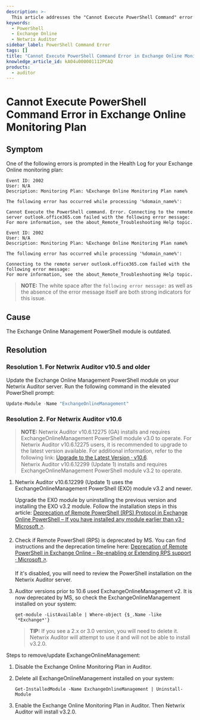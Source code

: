 ```yaml
---
description: >-
  This article addresses the "Cannot Execute PowerShell Command" error encountered in the Exchange Online monitoring plan for Netwrix Auditor, detailing symptoms, causes, and resolutions.
keywords:
  - PowerShell
  - Exchange Online
  - Netwrix Auditor
sidebar_label: PowerShell Command Error
tags: []
title: "Cannot Execute PowerShell Command Error in Exchange Online Monitoring Plan"
knowledge_article_id: kA04u000001112PCAQ
products:
  - auditor
---
```


# Cannot Execute PowerShell Command Error in Exchange Online Monitoring Plan

## Symptom

One of the following errors is prompted in the Health Log for your Exchange Online monitoring plan:

```
Event ID: 2002
User: N/A
Description: Monitoring Plan: %Exchange Online Monitoring Plan name%

The following error has occurred while processing '%domain_name%':

Cannot Execute the PowerShell command. Error. Connecting to the remote server outlook.office365.com failed with the following error message: 
For more information, see the about_Remote_Troubleshooting Help topic.
```

```
Event ID: 2002
User: N/A
Description: Monitoring Plan: %Exchange Online Monitoring Plan name%

The following error has occurred while processing '%domain_name%':

Connecting to the remote server outlook.office365.com failed with the following error message: 
For more information, see the about_Remote_Troubleshooting Help topic.
```

> **NOTE:** The white space after the `following error message:` as well as the absence of the error message itself are both strong indicators for this issue.

## Cause

The Exchange Online Management PowerShell module is outdated.

## Resolution

### Resolution 1. For Netwrix Auditor v10.5 and older

Update the Exchange Online Management PowerShell module on your Netwrix Auditor server. Run the following command in the elevated PowerShell prompt:

```powershell
Update-Module -Name "ExchangeOnlineManagement"
```

### Resolution 2. For Netwrix Auditor v10.6

> **NOTE:** Netwrix Auditor v10.6.12275 (GA) installs and requires ExchangeOnlineManagement PowerShell module v3.0 to operate. For Netwrix Auditor v10.6.12275 users, it is recommended to upgrade to the latest version available. For additional information, refer to the following link: [Upgrade to the Latest Version ⸱ v10.6](https://docs.netwrix.com/docs/auditor/10.8/install/upgrade).  
> Netwrix Auditor v10.6.12299 (Update 1) installs and requires ExchangeOnlineManagement PowerShell module v3.2 to operate.

1. Netwrix Auditor v10.6.12299 (Update 1) uses the ExchangeOnlineManagement PowerShell (EXO) module v3.2 and newer.

   Upgrade the EXO module by uninstalling the previous version and installing the EXO v3.2 module. Follow the installation steps in this article: [Deprecation of Remote PowerShell (RPS) Protocol in Exchange Online PowerShell – If you have installed any module earlier than v3 ⸱ Microsoft 🡥](https://techcommunity.microsoft.com/t5/exchange-team-blog/announcing-deprecation-of-remote-powershell-rps-protocol-in/ba-p/3695597).

2. Check if Remote PowerShell (RPS) is deprecated by MS. You can find instructions and the deprecation timeline here: [Deprecation of Remote PowerShell in Exchange Online – Re-enabling or Extending RPS support ⸱ Microsoft 🡥](https://techcommunity.microsoft.com/t5/exchange-team-blog/deprecation-of-remote-powershell-in-exchange-online-re-enabling/ba-p/3779692).

   If it's disabled, you will need to review the PowerShell installation on the Netwrix Auditor server.

3. Auditor versions prior to 10.6 used ExchangeOnlineManagement v2. It is now deprecated by MS, so check the ExchangeOnlineManagement installed on your system:

   ```
   get-module -ListAvailable | Where-object {$_.Name -like '*Exchange*'}
   ```

   > **TIP:** If you see a 2.x or 3.0 version, you will need to delete it. Netwrix Auditor will attempt to use it and will not be able to install v3.2.0.

Steps to remove/update ExchangeOnlineManagement:

1. Disable the Exchange Online Monitoring Plan in Auditor.
2. Delete all ExchangeOnlineManagement installed on your system:

   ```
   Get-InstalledModule -Name ExchangeOnlineManagement | Uninstall-Module
   ```

3. Enable the Exchange Online Monitoring Plan in Auditor. Then Netwrix Auditor will install v3.2.0.
